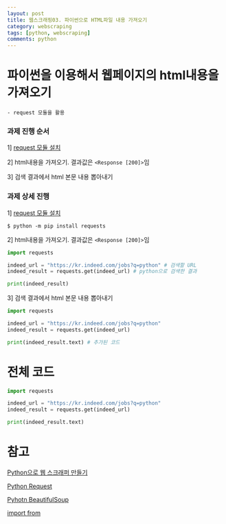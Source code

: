 ```yaml
---
layout: post
title: 웹스크래핑03. 파이썬으로 HTML파일 내용 가져오기
category: webscraping
tags: [python, webscraping]
comments: python
---
```


# 파이썬을 이용해서 웹페이지의 html내용을 가져오기

    - request 모듈을 활용

### 과제 진행 순서

1] [request 모듈 설치](https://github.com/psf/requests)

2] html내용을 가져오기. 결과값은 `<Response [200]>`임

3] 검색 결과에서 html 본문 내용 뽑아내기

### 과제 상세 진행

1] [request 모듈 설치](https://github.com/psf/requests)

```
$ python -m pip install requests
```

2] html내용을 가져오기. 결과값은 `<Response [200]>`임

```python
import requests

indeed_url = "https://kr.indeed.com/jobs?q=python" # 검색할 URL
indeed_result = requests.get(indeed_url) # python으로 검색한 결과

print(indeed_result)
```

3] 검색 결과에서 html 본문 내용 뽑아내기

```python
import requests

indeed_url = "https://kr.indeed.com/jobs?q=python" 
indeed_result = requests.get(indeed_url)

print(indeed_result.text) # 추가된 코드
```

# 전체 코드

```python
import requests

indeed_url = "https://kr.indeed.com/jobs?q=python" 
indeed_result = requests.get(indeed_url)

print(indeed_result.text)
```


# 참고

[Python으로 웹 스크래퍼 만들기](https://nomadcoders.co/python-for-beginners/lectures/118)

[Python Request](https://github.com/psf/requests)

[Pyhotn BeautifulSoup](https://www.crummy.com/software/BeautifulSoup/bs4/doc/)

[import from](http://cloudrain21.com/python-difference-between-import-from-import)